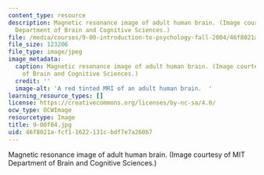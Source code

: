 ```yaml
---
content_type: resource
description: Magnetic resonance image of adult human brain. (Image courtesy of MIT
  Department of Brain and Cognitive Sciences.)
file: /media/courses/9-00-introduction-to-psychology-fall-2004/46f8021afcf11622131cbdf7e7a260b7_9-00f04.jpg
file_size: 123206
file_type: image/jpeg
image_metadata:
  caption: Magnetic resonance image of adult human brain. (Image courtesy of MIT Department
    of Brain and Cognitive Sciences.)
  credit: ''
  image-alt: 'A red tinted MRI of an adult human brain.  '
learning_resource_types: []
license: https://creativecommons.org/licenses/by-nc-sa/4.0/
ocw_type: OCWImage
resourcetype: Image
title: 9-00f04.jpg
uid: 46f8021a-fcf1-1622-131c-bdf7e7a260b7
---
```

Magnetic resonance image of adult human brain. (Image courtesy of MIT Department of Brain and Cognitive Sciences.)